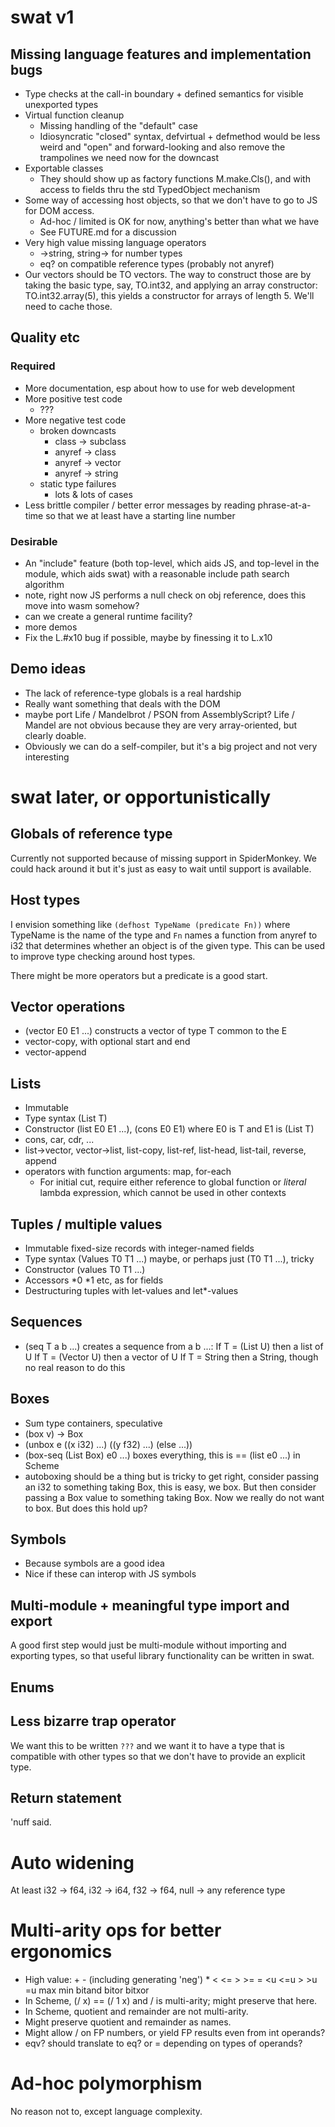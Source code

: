 # swat v1 

## Missing language features and implementation bugs

* Type checks at the call-in boundary + defined semantics for visible unexported types
* Virtual function cleanup
  * Missing handling of the "default" case
  * Idiosyncratic "closed" syntax, defvirtual + defmethod would be less weird and "open" and
    forward-looking and also remove the trampolines we need now for the downcast
* Exportable classes
  * They should show up as factory functions M.make.Cls(), and with access to fields thru the std TypedObject mechanism
* Some way of accessing host objects, so that we don't have to go to JS for DOM access.
  * Ad-hoc / limited is OK for now, anything's better than what we have
  * See FUTURE.md for a discussion
* Very high value missing language operators
  * <number>->string, string-><number> for number types
  * eq? on compatible reference types (probably not anyref)
* Our vectors should be TO vectors.  The way to construct those are by taking the basic
  type, say, TO.int32, and applying an array constructor: TO.int32.array(5), this yields
  a constructor for arrays of length 5.  We'll need to cache those.

## Quality etc

### Required

* More documentation, esp about how to use for web development
* More positive test code
  - ???
* More negative test code
  - broken downcasts
    - class -> subclass
    - anyref -> class
    - anyref -> vector
    - anyref -> string
  - static type failures 
    - lots & lots of cases
* Less brittle compiler / better error messages by reading phrase-at-a-time so that
  we at least have a starting line number

### Desirable

* An "include" feature (both top-level, which aids JS, and top-level in the module, which aids swat)
  with a reasonable include path search algorithm
* note, right now JS performs a null check on obj reference, does this move into wasm somehow?
* can we create a general runtime facility?
* more demos
* Fix the L.#x10 bug if possible, maybe by finessing it to L.x10

## Demo ideas

* The lack of reference-type globals is a real hardship
* Really want something that deals with the DOM
* maybe port Life / Mandelbrot / PSON from AssemblyScript?  Life / Mandel are
  not obvious because they are very array-oriented, but clearly doable.
* Obviously we can do a self-compiler, but it's a big project and not very interesting

# swat later, or opportunistically

## Globals of reference type

Currently not supported because of missing support in SpiderMonkey.
We could hack around it but it's just as easy to wait until support is
available.

## Host types

I envision something like `(defhost TypeName (predicate Fn))` where
TypeName is the name of the type and `Fn` names a function from anyref
to i32 that determines whether an object is of the given type.  This
can be used to improve type checking around host types.

There might be more operators but a predicate is a good start.

## Vector operations

* (vector E0 E1 ...) constructs a vector of type T common to the E
* vector-copy, with optional start and end
* vector-append

## Lists

* Immutable
* Type syntax (List T)
* Constructor (list E0 E1 ...), (cons E0 E1) where E0 is T and E1 is (List T)
* cons, car, cdr, ...
* list->vector, vector->list, list-copy, list-ref, list-head, list-tail, reverse, append
* operators with function arguments: map, for-each
  * For initial cut, require either reference to global function or *literal* lambda expression, which cannot be used in other contexts

## Tuples / multiple values

* Immutable fixed-size records with integer-named fields
* Type syntax (Values T0 T1 ...) maybe, or perhaps just (T0 T1 ...), tricky
* Constructor (values T0 T1 ...)
* Accessors *0 *1 etc, as for fields
* Destructuring tuples with let-values and let*-values

## Sequences

* (seq T a b ...) creates a sequence from a b ...:
   If T = (List U) then a list of U
   If T = (Vector U) then a vector of U
   If T = String then a String, though no real reason to do this

## Boxes

* Sum type containers, speculative
* (box v) -> Box
* (unbox e ((x i32) ...) ((y f32) ...) (else ...))
* (box-seq (List Box) e0 ...) boxes everything, this is == (list e0 ...) in Scheme
* autoboxing should be a thing but is tricky to get right, consider passing an i32 to
  something taking Box, this is easy, we box.  But then consider passing a Box value
  to something taking Box.  Now we really do not want to box.  But does this hold up?

## Symbols

* Because symbols are a good idea
* Nice if these can interop with JS symbols

## Multi-module + meaningful type import and export

A good first step would just be multi-module without importing and exporting
types, so that useful library functionality can be written in swat.

## Enums

## Less bizarre trap operator

We want this to be written `???` and we want it to have a type that is
compatible with other types so that we don't have to provide an
explicit type.

## Return statement

'nuff said.

# Auto widening

At least i32 -> f64, i32 -> i64, f32 -> f64, null -> any reference type

# Multi-arity ops for better ergonomics

* High value:  + - (including generating 'neg') * < <= > >= = <u <=u > >u =u max min bitand bitor bitxor
* In Scheme, (/ x) == (/ 1 x) and / is multi-arity; might preserve that here.
* In Scheme, quotient and remainder are not multi-arity.
* Might preserve quotient and remainder as names.
* Might allow / on FP numbers, or yield FP results even from int operands?
* eqv? should translate to eq? or = depending on types of operands?

# Ad-hoc polymorphism

No reason not to, except language complexity.
